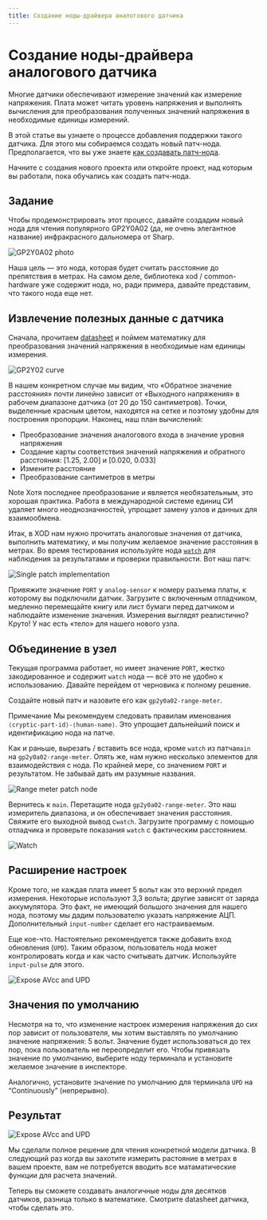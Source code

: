 ```yaml
---
title: Создание ноды-драйвера аналогового датчика
---
```


# Создание ноды-драйвера аналогового датчика

Многие датчики обеспечивают измерение значений как измерение напряжения. Плата
может читать уровень напряжения и выполнять вычисления для преобразования
полученных значений напряжения в необходимые единицы измерений.

В этой статье вы узнаете о процессе добавления поддержки такого датчика. Для
этого мы собираемся создать новый патч-нода. Предполагается, что вы уже знаете
[как создавать патч-нода](../nodes-for-xod-in-xod/).

Начните с создания нового проекта или откройте проект, над которым вы работали,
пока обучались как создать патч-нода.

## Задание

Чтобы продемонстрировать этот процесс, давайте создадим новый нода для чтения
популярного GP2Y0A02 (да, не очень элегантное название) инфракрасного дальномера
от Sharp.

![GP2Y0A02 photo](./gp2y0a02.jpg)

Наша цель — это нода, которая будет считать расстояние до препятствия в метрах.
На самом деле, библиотека xod / common-hardware уже содержит нода, но, ради
примера, давайте представим, что такого нода еще нет.

## Извлечение полезных данные с датчика

Сначала, прочитаем [datasheet](./gp2y0a02-datasheet.pdf) и поймем математику для
преобразования значений напряжения в необходимые нам единицы измерения.

![GP2Y02 curve](./gp2y0a02-curve.png)

В нашем конкретном случае мы видим, что «Обратное значение расстояния» почти
линейно зависит от «Выходного напряжения» в рабочем диапазоне датчика (от 20 до
150 сантиметров). Точки, выделенные красным цветом, находятся на сетке и поэтому
удобны для построения пропорции. Наконец, наш план вычислений:

- Преобразование значения аналогового входа в значение уровня напряжения
- Создание карты соответствия значений напряжения и обратного расстояния: [1.25,
  2.00] и [0.020, 0.033]
- Измените расстояние
- Преобразование сантиметров в метры

<div class="ui segment note">
<span class="ui ribbon label">Note</span>
Хотя последнее преобразование и является необязательным, это 
хорошая практика. Работа в международной системе единиц СИ 
удаляет много неоднозначностей, упрощает замену узлов и 
данных для взаимообмена.</div>

Итак, в XOD нам нужно прочитать аналоговые значения от датчика, выполнить
математику, и мы получим желаемое значение расстояния в метрах. Во время
тестирования используйте нода [`watch`](/libs/xod/debug/watch/) для наблюдения за
результатами и проверки правильности. Вот наш патч:

![Single patch implementation](./step1.patch.png)

Привяжите значение `PORT` у `analog-sensor` к номеру разъема платы, к которому
вы подключили датчик. Загрузите с включенным отладчиком, медленно перемещайте
книгу или лист бумаги перед датчиком и наблюдайте изменение значения. Измерения
выглядят реалистично? Круто! У нас есть «тело» для нашего нового узла.

## Объединение в узел

Текущая программа работает, но имеет значение `PORT`, жестко закодированное и
содержит `watch` нода — всё это не удобно к использованию. Давайте перейдем от
черновика к полному решение.

Создайте новый патч и назовите его как `gp2y0a02-range-meter`.

<div class="ui segment note">
<span class="ui ribbon label">Примечание</span>
Мы рекомендуем следовать правилам именования 
<code>⟨cryptic-part-id⟩-⟨human-name⟩</code>. 
Это упрощает дальнейший поиск и идентификацию нода на патче.
</div>

Как и раньше, вырезать / вставить все нода, кроме `watch` из патча`main` на
`gp2y0a02-range-meter`. Опять же, нам нужно несколько элементов для
взаимодействия с нода. По крайней мере, со значением `PORT` и результатом. Не
забывай дать им разумные названия.

![Range meter patch node](./step2a.patch.png)

Вернитесь к `main`. Перетащите нода `gp2y0a02-range-meter`. Это наш измеритель
диапазона, и он обеспечивает значения расстояния. Свяжите его выходной вывод
с`watch`. Загрузите программу с помощью отладчика и проверьте показания `watch`
с фактическим расстоянием.

![Watch](./step2b.gif)

## Расширение настроек

Кроме того, не каждая плата имеет 5 вольт как это верхний предел измерения.
Некоторые используют 3,3 вольта; другие зависят от заряда аккумулятора. Это
факт, не имеющий большого значения для нашего нода, поэтому мы дадим
пользователю указать напряжение АЦП. Дополнительный `input-number` сделает его
настраиваемым.

Еще кое-что. Настоятельно рекомендуется также добавить вход обновления
(`UPD`). Таким образом, пользователь нода может контролировать когда и как часто считывать
датчик. Используйте `input-pulse` для этого.

![Expose AVcc and UPD](./step3a.patch.png)

## Значения по умолчанию

Несмотря на то, что изменение настроек измерения напряжения до сих пор зависит
от пользователя, мы хотим выставлять по умолчанию значение напряжения: 5 вольт.
Значение будет использоваться до тех пор, пока пользователь не переопределит
его. Чтобы привязать значение по умолчанию, выберите ноду терминала и установите
желаемое значение в инспекторе.

Аналогично, установите значение по умолчанию для терминала `UPD` на
“Continuously” (непрерывно).

## Результат

![Expose AVcc and UPD](./step3b.patch.png)

Мы сделали полное решение для чтения конкретной модели датчика. В следующий раз
когда вы захотите измерить растояние в метрах в вашем проекте, вам не
потребуется вводить все матаматические функции для расчета значений.

Теперь вы сможете создавать аналогичные ноды для десятков датчиков, разница
только в математике. Смотрите datasheet датчика, чтобы сделать это.
